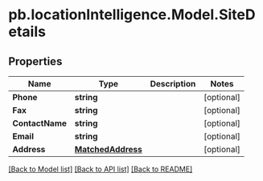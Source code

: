 # pb.locationIntelligence.Model.SiteDetails
## Properties

Name | Type | Description | Notes
------------ | ------------- | ------------- | -------------
**Phone** | **string** |  | [optional] 
**Fax** | **string** |  | [optional] 
**ContactName** | **string** |  | [optional] 
**Email** | **string** |  | [optional] 
**Address** | [**MatchedAddress**](MatchedAddress.md) |  | [optional] 

[[Back to Model list]](../README.md#documentation-for-models) [[Back to API list]](../README.md#documentation-for-api-endpoints) [[Back to README]](../README.md)


